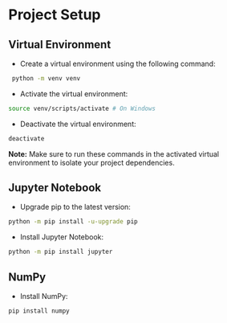 # Project Setup

## Virtual Environment
- Create a virtual environment using the following command:
 ```bash
  python -m venv venv
  ```
- Activate the virtual environment: 
```bash
source venv/scripts/activate # On Windows
```
- Deactivate the virtual environment:
```bash
deactivate
```

**Note:** Make sure to run these commands in the activated virtual environment to isolate your project dependencies.

## Jupyter Notebook
- Upgrade pip to the latest version:
```bash
python -m pip install -u-upgrade pip
```
- Install Jupyter Notebook:
```bash
python -m pip install jupyter
```

## NumPy
- Install NumPy: 
```bash
pip install numpy
```

